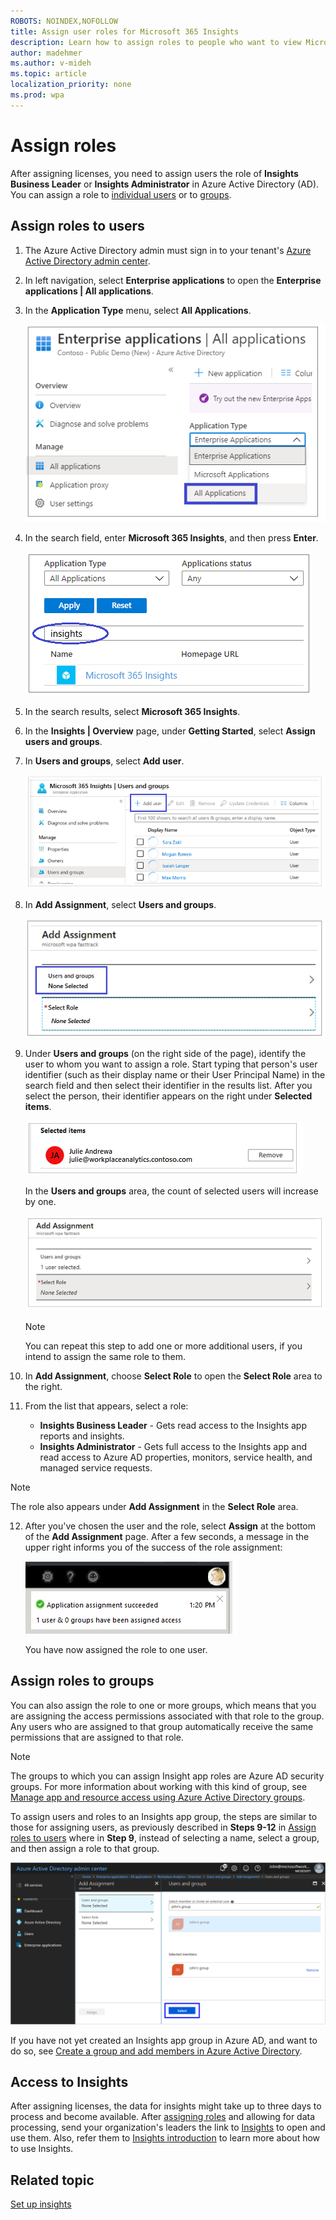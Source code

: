 ```yaml
---
ROBOTS: NOINDEX,NOFOLLOW
title: Assign user roles for Microsoft 365 Insights
description: Learn how to assign roles to people who want to view Microsoft 365 Insights (synonymous with Workplace Analytics insights in Microsoft 365)
author: madehmer
ms.author: v-mideh
ms.topic: article
localization_priority: none 
ms.prod: wpa
---
```


# Assign roles

After assigning licenses, you need to assign users the role of **Insights Business Leader** or **Insights Administrator** in Azure Active Directory (AD). You can assign a role to [individual users](#assign-roles-to-users) or to [groups](#assign-roles-to-groups).

## Assign roles to users

1. The Azure Active Directory admin must sign in to your tenant's [Azure Active Directory admin center](https://aad.portal.azure.com).
2. In left navigation, select **Enterprise applications** to open the **Enterprise applications | All applications**.
3. In the **Application Type** menu, select **All Applications**.

   ![Enterprise applications](./images/ac-all-apps.png)

4. In the search field, enter **Microsoft 365 Insights**, and then press **Enter**.

   ![Search for insights](./images/search-insights.png)

5. In the search results, select **Microsoft 365 Insights**.  
6. In the **Insights | Overview** page, under **Getting Started**, select **Assign users and groups**.
7. In **Users and groups**, select **Add user**.

   ![Insight users and groups](./images/insights-users-and-groups.png)

8. In **Add Assignment**, select **Users and groups**.

   ![Select Users and groups](./images/select-users-and-groups.png)

9. Under **Users and groups** (on the right side of the page), identify the user to whom you want to assign a role. Start typing that person's user identifier (such as their display name or their User Principal Name) in the search field and then select their identifier in the results list. After you select the person, their identifier appears on the right under **Selected items**.

   ![Selected items](./images/selected-items.png)

   In the **Users and groups** area, the count of selected users will increase by one.

   ![Add Assignment + 1](./images/add-assignment-plus-1.png)

   >[!Note]
   >You can repeat this step to add one or more additional users, if you intend to assign the same role to them.

10. In **Add Assignment**, choose **Select Role** to open the **Select Role** area to the right.
11. From the list that appears, select a role:

    * **Insights Business Leader** - Gets read access to the Insights app reports and insights.
    * **Insights Administrator** - Gets full access to the Insights app and read access to Azure AD properties, monitors, service health, and managed service requests.

   >[!Note]
   >The role also appears under **Add Assignment** in the **Select Role** area.

12. After you've chosen the user and the role, select **Assign** at the bottom of the **Add Assignment** page. After a few seconds, a message in the upper right informs you of the success of the role assignment:  

    ![Assignment succeeded](./images/assignment-succeeded.png)

    You have now assigned the role to one user.  

## Assign roles to groups

You can also assign the role to one or more groups, which means that you are assigning the access permissions associated with that role to the group. Any users who are assigned to that group automatically receive the same permissions that are assigned to that role.

>[!Note]
>The groups to which you can assign Insight app roles are Azure AD security groups. For more information about working with this kind of group, see [Manage app and resource access using Azure Active Directory groups](https://docs.microsoft.com/azure/active-directory/fundamentals/active-directory-manage-groups).

To assign users and roles to an Insights app group, the steps are similar to those for assigning users, as previously described in **Steps 9-12** in [Assign roles to users](#assign-roles-to-users) where in **Step 9**, instead of selecting a name, select a group, and then assign a role to that group.

![Select group](./images/select-group-b.png)

If you have not yet created an Insights app group in Azure AD, and want to do so, see [Create a group and add members in Azure Active Directory](https://docs.microsoft.com/azure/active-directory/fundamentals/active-directory-groups-create-azure-portal).

## Access to Insights

After assigning licenses, the data for insights might take up to three days to process and become available. After [assigning roles](assign-roles.md) and allowing for data processing, send your organization's leaders the link to [Insights](https://productivityinsights.office.com) to open and use them. Also, refer them to [Insights introduction](./intro.md) to learn more about how to use Insights.

## Related topic

[Set up insights](setup.md)

